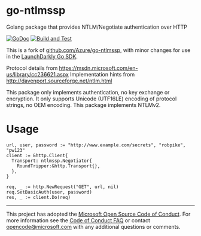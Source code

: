 # go-ntlmssp
Golang package that provides NTLM/Negotiate authentication over HTTP

[![GoDoc](https://godoc.org/github.com/launchdarkly/go-ntlmssp?status.svg)](https://godoc.org/github.com/launchdarkly/go-ntlmssp)
[![Build and Test](https://github.com/launchdarkly/go-ntlmssp/actions/workflows/ci.yml/badge.svg)](https://github.com/launchdarkly/go-ntlmssp/actions/workflows/ci.yml)

This is a fork of [github.com/Azure/go-ntlmssp](https://github.com/Azure/go-ntlmssp), with minor changes for use in the [LaunchDarkly Go SDK](https://github.com/launchdarkly/go-server-sdk).

Protocol details from https://msdn.microsoft.com/en-us/library/cc236621.aspx
Implementation hints from http://davenport.sourceforge.net/ntlm.html

This package only implements authentication, no key exchange or encryption. It
only supports Unicode (UTF16LE) encoding of protocol strings, no OEM encoding.
This package implements NTLMv2.

# Usage

```
url, user, password := "http://www.example.com/secrets", "robpike", "pw123"
client := &http.Client{
  Transport: ntlmssp.Negotiator{
    RoundTripper:&http.Transport{},
  },
}

req, _ := http.NewRequest("GET", url, nil)
req.SetBasicAuth(user, password)
res, _ := client.Do(req)
```

-----
This project has adopted the [Microsoft Open Source Code of Conduct](https://opensource.microsoft.com/codeofconduct/). For more information see the [Code of Conduct FAQ](https://opensource.microsoft.com/codeofconduct/faq/) or contact [opencode@microsoft.com](mailto:opencode@microsoft.com) with any additional questions or comments.
